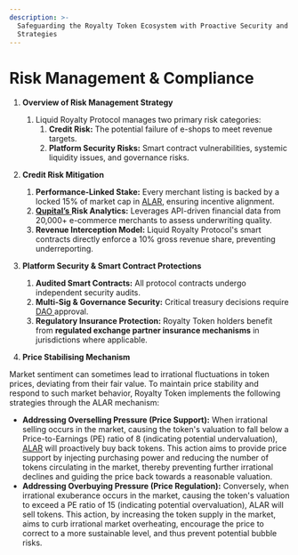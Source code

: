 ```yaml
---
description: >-
  Safeguarding the Royalty Token Ecosystem with Proactive Security and Credit Risk
  Strategies
---
```


# Risk Management & Compliance

1. **Overview of Risk Management Strategy**
   1. Liquid Royalty Protocol manages two primary risk categories:
      1. **Credit Risk:** The potential failure of e-shops to meet revenue targets.
      2. **Platform Security Risks:** Smart contract vulnerabilities, systemic liquidity issues, and governance risks.



2. **Credit Risk Mitigation**
   1. **Performance-Linked Stake:** Every merchant listing is backed by a locked 15% of market cap in [ALAR](<../README (2).md#automated-liquidity-assurance-reserve-alar>), ensuring incentive alignment.
   2. [**Qupital’s** ](<../README (2).md#qupital>)**Risk Analytics:** Leverages API-driven financial data from 20,000+ e-commerce merchants to assess underwriting quality.
   3. **Revenue Interception Model:** Liquid Royalty Protocol's smart contracts directly enforce a 10% gross revenue share, preventing underreporting.



3. **Platform Security & Smart Contract Protections**
   1. **Audited Smart Contracts:** All protocol contracts undergo independent security audits.
   2. **Multi-Sig & Governance Security:** Critical treasury decisions require [DAO ](<../README (2).md#dao-decentralized-autonomous-organization>)approval.
   3. **Regulatory Insurance Protection:** Royalty Token holders benefit from **regulated exchange partner insurance mechanisms** in jurisdictions where applicable.



4. **Price Stabilising Mechanism**

Market sentiment can sometimes lead to irrational fluctuations in token prices, deviating from their fair value. To maintain price stability and respond to such market behavior, Royalty Token implements the following strategies through the ALAR mechanism:

* **Addressing Overselling Pressure (Price Support):** When irrational selling occurs in the market, causing the token's valuation to fall below a Price-to-Earnings (PE) ratio of 8 (indicating potential undervaluation), [ALAR](<../README (2).md#automated-liquidity-assurance-reserve-alar>) will proactively buy back tokens. This action aims to provide price support by injecting purchasing power and reducing the number of tokens circulating in the market, thereby preventing further irrational declines and guiding the price back towards a reasonable valuation.
* **Addressing Overbuying Pressure (Price Regulation):** Conversely, when irrational exuberance occurs in the market, causing the token's valuation to exceed a PE ratio of 15 (indicating potential overvaluation), ALAR will sell tokens. This action, by increasing the token supply in the market, aims to curb irrational market overheating, encourage the price to correct to a more sustainable level, and thus prevent potential bubble risks.
